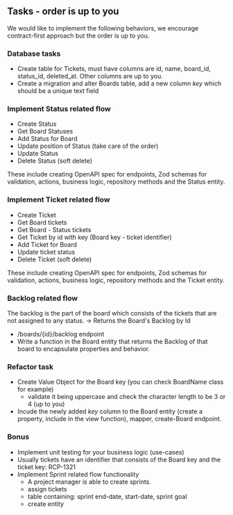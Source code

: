 ## Tasks - order is up to you

We would like to implement the following behaviors, we encourage contract-first approach but the order is up to you.

### Database tasks

- Create table for Tickets, must have columns are id, name, board_id, status_id, deleted_at. Other columns are up to you.
- Create a migration and alter Boards table, add a new column _key_ which should be a unique text field

### Implement Status related flow

- Create Status
- Get Board Statuses
- Add Status for Board
- Update position of Status (take care of the order)
- Update Status
- Delete Status (soft delete)

These include creating OpenAPI spec for endpoints, Zod schemas for validation, actions, business logic, repository methods and the Status entity.

### Implement Ticket related flow

- Create Ticket
- Get Board tickets
- Get Board - Status tickets
- Get Ticket by id with key (Board key - ticket identifier)
- Add Ticket for Board
- Update ticket status
- Delete Ticket (soft delete)

These include creating OpenAPI spec for endpoints, Zod schemas for validation, actions, business logic, repository methods and the Ticket entity.

### Backlog related flow

The backlog is the part of the board which consists of the tickets that are not assigned to any status. -> Returns the Board's Backlog by Id

- /boards/{id}/backlog endpoint
- Write a function in the Board entity that returns the Backlog of that board to encapsulate properties and behavior.

### Refactor task

- Create Value Object for the Board key (you can check BoardName class for example)
  - validate it being uppercase and check the character length to be 3 or 4 (up to you)
- Incude the newly added _key_ column to the Board entity (create a property, include in the view function), mapper, create-Board endpoint.

### Bonus

- Implement unit testing for your business logic (use-cases)
- Usually tickets have an identifier that consists of the Board key and the ticket key: RCP-1321
- Implement Sprint related flow functionality
  - A project manager is able to create sprints.
    <!-- TODO what are sprints -->
  - assign tickets
  - table containing: sprint end-date, start-date, sprint goal
  - create entity
